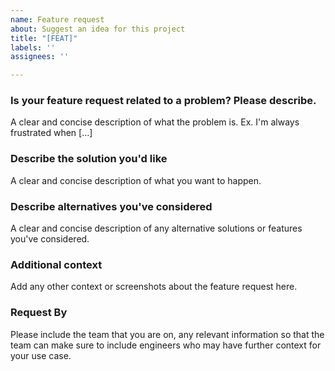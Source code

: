 ```yaml
---
name: Feature request
about: Suggest an idea for this project
title: "[FEAT]"
labels: ''
assignees: ''

---
```


### Is your feature request related to a problem? Please describe.

A clear and concise description of what the problem is. Ex. I'm always frustrated when [...]

### Describe the solution you'd like

A clear and concise description of what you want to happen.

### Describe alternatives you've considered

A clear and concise description of any alternative solutions or features you've considered.

### Additional context
Add any other context or screenshots about the feature request here.

### Request By

Please include the team that you are on, any relevant information so that the team can make sure to include engineers who may have further context for your use case.
